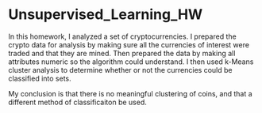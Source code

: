# Unsupervised_Learning_HW
 
In this homework, I analyzed a set of cryptocurrencies. 
I prepared the crypto data for analysis by making sure all the currencies of interest were traded and that they are mined.
Then prepared the data by making all attributes numeric so the algorithm could understand.
I then used k-Means cluster analysis to determine whether or not the currencies could be classified into sets. 

My conclusion is that there is no meaningful clustering of coins, and that a different method of classificaiton be used. 
